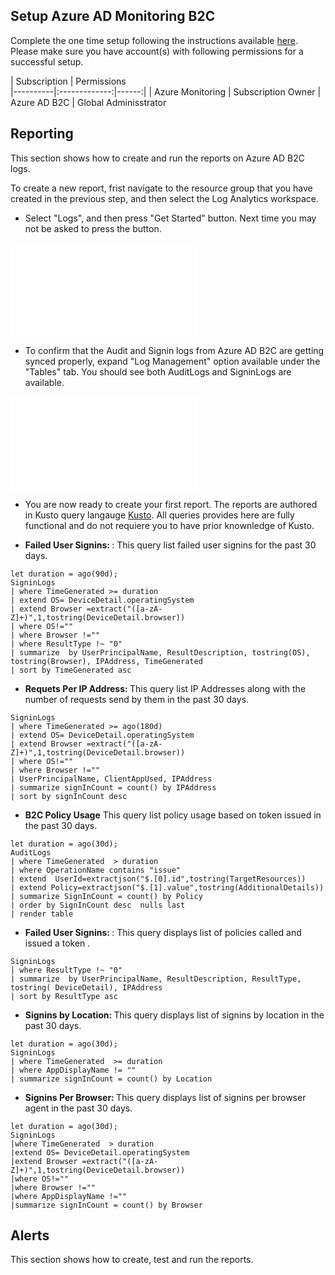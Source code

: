 ## Setup Azure AD Monitoring B2C 
Complete the one time setup following the instructions available [here](https://docs.microsoft.com/en-us/azure/active-directory-b2c/azure-monitor). Please make sure you have account(s) with following permissions for a successful setup. 


| Subscription   |      Permissions     
|----------|:-------------:|------:|
| Azure Monitoring | Subscription Owner 
| Azure AD B2C | Global Adminisstrator
 
 
## Reporting
This section shows how to create and run the reports on Azure AD B2C logs. 

To create a new report, frist navigate to the resource group that you have created in the previous step, and then select the Log Analytics workspace.

* Select "Logs", and then press "Get Started" button. Next time you may not be asked to press the button.

![Logs](/Users/razi/Desktop/azb2c/Azure-Monitor-B2C-Configuration.md)

* To confirm that the Audit and Signin logs from Azure AD B2C are getting synced properly, expand "Log Management" option available under the "Tables" tab. You should see both AuditLogs and SigninLogs are available.

![Logs](/Users/razi/Desktop/azb2c/Azure-Monitor-B2C-Configuration.md)

* You are now ready to create your first report. The reports are authored in Kusto query langauge [Kusto](). All queries provides here are fully functional and do not requiere you to have prior knownledge of Kusto. 


* <b> Failed User Signins: </b> : This query list failed user signins for the past 30 days.

```
let duration = ago(90d);
SigninLogs
| where TimeGenerated >= duration
| extend OS= DeviceDetail.operatingSystem
| extend Browser =extract("([a-zA-Z]+)",1,tostring(DeviceDetail.browser))
| where OS!=""
| where Browser !=""
| where ResultType !~ "0" 
| summarize  by UserPrincipalName, ResultDescription, tostring(OS), tostring(Browser), IPAddress, TimeGenerated
| sort by TimeGenerated asc   
```


* <b> Requets Per IP Address: </b> This query list IP Addresses along with the number of requests send by them in the past 30 days.
```
SigninLogs
| where TimeGenerated >= ago(180d)
| extend OS= DeviceDetail.operatingSystem
| extend Browser =extract("([a-zA-Z]+)",1,tostring(DeviceDetail.browser))
| where OS!=""
| where Browser !=""
| UserPrincipalName, ClientAppUsed, IPAddress
| summarize signInCount = count() by IPAddress
| sort by signInCount desc       
```

* <b> B2C Policy Usage</b> This query list policy usage based on token issued in the past 30 days.
```
let duration = ago(30d);
AuditLogs 
| where TimeGenerated  > duration
| where OperationName contains "issue"
| extend  UserId=extractjson("$.[0].id",tostring(TargetResources))
| extend Policy=extractjson("$.[1].value",tostring(AdditionalDetails))
| summarize SignInCount = count() by Policy
| order by SignInCount desc  nulls last 
| render table        
```


* <b> Failed User Signins: </b> : This query displays list of policies called and issued a token .

```
SigninLogs
| where ResultType !~ "0" 
| summarize  by UserPrincipalName, ResultDescription, ResultType, tostring( DeviceDetail), IPAddress
| sort by ResultType asc         
```

* <b> Signins by Location: </b> This query displays list of signins by location in the past 30 days.
```
let duration = ago(30d);
SigninLogs
| where TimeGenerated  >= duration
| where AppDisplayName != ""
| summarize signInCount = count() by Location
```

* <b> Signins Per Browser: </b> This query displays list of signins per browser agent in the past 30 days.

```
let duration = ago(30d);
SigninLogs
|where TimeGenerated  > duration
|extend OS= DeviceDetail.operatingSystem
|extend Browser =extract("([a-zA-Z]+)",1,tostring(DeviceDetail.browser))
|where OS!=""
|where Browser !=""
|where AppDisplayName !=""
|summarize signInCount = count() by Browser
```

## Alerts
This section shows how to create, test and run the reports. 


